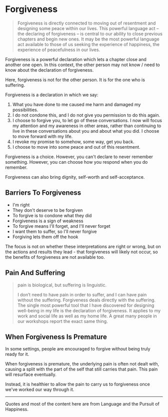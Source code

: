 # Forgiveness

> Forgiveness is directly connected to moving out of resentment and designing some peace within our lives. This powerful language act – the declaring of forgiveness – is central to our ability to close previous chapters and begin new ones. It may be the most powerful language act available to those of us seeking the experience of happiness, the experience of peacefulness in our lives.

Forgiveness is a powerful declaration which lets a chapter close and another one open. In this context, the other person may not know / need to know about the declaration of forgiveness.

Here, forgiveness is not for the other person. It is for the one who is suffering.

Forgiveness is a declaration in which we say:

1. What you have done to me caused me harm and damaged my possibilities.
2. I do not condone this, and I do not give you permission to do this again.
3. I choose to forgive you, to let go of these conversations. I now will focus my attention and my awareness in other areas, rather than continuing to live in these conversations about you and about what you did. I choose to move forward with my life.
4. I revoke my promise to somehow, some way, get you back.
5. I choose to move into some peace and out of this resentment.

Forgiveness is a choice. However, you can't declare to never remember something. However, you can choose how you respond when you do remember.

Forgiveness can also bring dignity, self-worth and self-acceptance.

## Barriers To Forgiveness

* I'm right
* They don't deserve to be forgiven
* To forgive is to condone what they did
* Forgiveness is a sign of weakness
* To forgive means I'll forget, and I'll never forget
* I want them to suffer, so I'll never forgive
* Forgiving lets them off the hook

The focus is not on whether these interpretations are right or wrong, but on the actions and results they lead - that forgiveness will likely not occur, so the benefits of forgiveness are not available too.

## Pain And Suffering

> pain is biological, but suffering is linguistic.
>
> I don’t need to have pain in order to suffer, and I can have pain without the suffering. Forgiveness deals directly with the suffering. The single most powerful tool that I have discovered for designing well-being in my life is the declaration of forgiveness. It applies to my work and social life as well as my home life. A great many people in our workshops report the exact same thing.

## When Forgiveness Is Premature

In some settings, people are encouraged to forgive without being truly ready for it.

When forgiveness is premature, the underlying pain is often not dealt with, causing a split with the part of the self that still carries that pain. This pain will resurface eventually.

Instead, it is healthier to allow the pain to carry us to forgiveness once we've worked our way through it.

---

Quotes and most of the content here are from Language and the Pursuit of Happiness.

